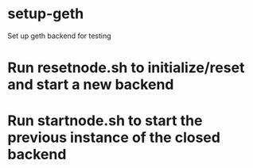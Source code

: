 # setup-geth
Set up geth backend for testing

# Run resetnode.sh to initialize/reset and start a new backend
# Run startnode.sh to start the previous instance of the closed backend
